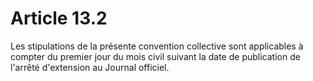 # Article 13.2

  
Les stipulations de la présente convention collective sont applicables à compter du premier jour du mois civil suivant la date de publication de l'arrêté d'extension au Journal officiel.

